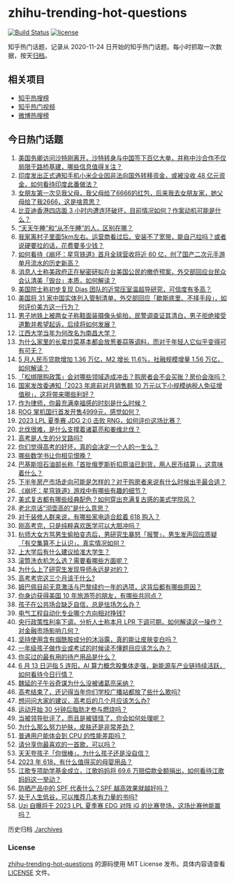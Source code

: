 # zhihu-trending-hot-questions

[![Build Status](https://github.com/justjavac/zhihu-trending-hot-questions/workflows/ci/badge.svg?branch=master)](https://github.com/justjavac/zhihu-trending-hot-questions/actions)
[![license](https://img.shields.io/github/license/justjavac/zhihu-trending-hot-questions)](https://github.com/justjavac/zhihu-trending-hot-questions/blob/master/LICENSE)

知乎热门话题，记录从 2020-11-24
日开始的知乎热门话题。每小时抓取一次数据，按天[归档](./archives)。

## 相关项目

- [知乎热搜榜](https://github.com/justjavac/zhihu-trending-top-search)
- [知乎热门视频](https://github.com/justjavac/zhihu-trending-hot-video)
- [微博热搜榜](https://github.com/justjavac/weibo-trending-hot-search)

## 今日热门话题

<!-- BEGIN -->
<!-- 最后更新时间 Wed Jun 14 2023 01:09:28 GMT+0800 (China Standard Time) -->

1. [美国务卿访问沙特刚离开，沙特转身与中国签下百亿大单，并称中沙合作不仅局限于路桥基建，哪些信息值得关注？](https://www.zhihu.com/question/606359019)
1. [印度发出正式通知手机小米企业因非法向国外转移资金，或被没收 48 亿元资金，如何看待印度此番做法？](https://www.zhihu.com/question/606367251)
1. [女朋友第一次见我父母，我父母给了6666的红包，后来我去女朋友家，她父母给了我2666，这是啥意思？](https://www.zhihu.com/question/606116935)
1. [比亚迪香港四店面 3 小时内遭连环破坏，目前情况如何？作案动机可能是什么？](https://www.zhihu.com/question/606262026)
1. [“天天午睡”和“从不午睡”的人，区别在哪？](https://www.zhihu.com/question/433139582)
1. [我家离村子里面5km左右。运营商看过后。安装不了宽带，能自己拉吗？或者说硬要拉的话，花费要多少钱？](https://www.zhihu.com/question/597026273)
1. [如何看待《崩坏：星穹铁道》首月全球营收将近 60 亿，创了国产二次元手游单月流水的历史新高？](https://www.zhihu.com/question/606045339)
1. [消息人士称美政府正在秘密研拟在台美国公民的撤侨预案，外交部回应台民众会认清美「毁台」本质，如何解读？](https://www.zhihu.com/question/606369471)
1. [美国院士称初步复现 Dias 团队的近常压室温超导研究，可信度有多高？](https://www.zhihu.com/question/606341241)
1. [美国将 31 家中国实体列入管制清单，外交部回应「歇斯底里、不择手段」，如何评价美方这一行为？](https://www.zhihu.com/question/606370209)
1. [男子地铁上被两女子称鞋面装摄像头偷拍，民警调查证其清白，男子拒绝接受道歉并希望起诉，后续将如何发展？](https://www.zhihu.com/question/606317343)
1. [江西大学当年为何改名为南昌大学？](https://www.zhihu.com/question/567845482)
1. [为什么家里的长辈炒菜基本都会放葱姜蒜等调料，而对于年轻人它似乎变得可有可无？](https://www.zhihu.com/question/605464337)
1. [5 月人民币贷款增加 1.36 万亿，M2 增长 11.6%，社融规模增量 1.56 万亿，如何解读？](https://www.zhihu.com/question/606375117)
1. [「松绑限购政策」会对哪些领域造成冲击？购房者会不会买账？房价会涨吗？](https://www.zhihu.com/question/605670883)
1. [国家发改委通知「2023 年底前对月销售额 10 万元以下小规模纳税人免征增值税」，这将带来哪些利好？](https://www.zhihu.com/question/606387626)
1. [作为律师，你最充满幸福感的时刻是什么时候？](https://www.zhihu.com/question/595894356)
1. [ROG 掌机国行首发开售4999元，感觉如何？](https://www.zhihu.com/question/605272639)
1. [2023 LPL 夏季赛 JDG 2:0 击败 RNG，如何评价这场比赛？](https://www.zhihu.com/question/606413710)
1. [北伐很难，是什么支撑着诸葛亮和姜维北伐？](https://www.zhihu.com/question/270140777)
1. [高考是人生的分叉路吗?](https://www.zhihu.com/question/605779777)
1. [你们觉得高考的好坏，真的会决定一个人的一生么？](https://www.zhihu.com/question/605488763)
1. [哪些数学书让你相见恨晚？](https://www.zhihu.com/question/366915371)
1. [巴基斯坦石油部长称「首批俄罗斯折扣原油已到货，用人民币结算」，这意味着什么？](https://www.zhihu.com/question/606338738)
1. [下半年房产市场走向可能是怎样的？对于购房者来说有什么时候出手最合适？](https://www.zhihu.com/question/605672714)
1. [《崩坏：星穹铁道》游戏中有哪些有趣的细节？](https://www.zhihu.com/question/598509111)
1. [美式复古都有哪些经典配色？如何穿出充满复古感的美式学院风？](https://www.zhihu.com/question/563431264)
1. [老北京话“沏壶高的”是什么意思？](https://www.zhihu.com/question/596279235)
1. [对于装修人群来说，有哪些家电适合趁着 618 购入？](https://www.zhihu.com/question/603686622)
1. [刚高考完，只是纯粹喜欢医学可以大胆冲吗？](https://www.zhihu.com/question/605607400)
1. [杭师大女方骂男生偷拍变态后，男研究生暴怒「报警」，男生发声回应质疑「有交集算不上认识」，真实情况如何？](https://www.zhihu.com/question/606321747)
1. [上大学后有什么建议给准大学生？](https://www.zhihu.com/question/49396543)
1. [滚筒洗衣机怎么选？需要看哪些方面呢？](https://www.zhihu.com/question/591948248)
1. [为什么上了研究生发现导师永远是对的？](https://www.zhihu.com/question/604400685)
1. [高考考完这三个月该干什么?](https://www.zhihu.com/question/606392833)
1. [姆巴佩目前无意激活与巴黎续约一年的选项，这背后都有哪些原因？](https://www.zhihu.com/question/602723732)
1. [你身边获得美国 10 年旅游签的朋友，有哪些共同点？](https://www.zhihu.com/question/605319629)
1. [孩子在公共场合缺乏自信，总是怯场怎么办？](https://www.zhihu.com/question/604359640)
1. [电气工程自动化专业哪个方向相对挣钱?](https://www.zhihu.com/question/601000010)
1. [央行政策性利率下调，分析人士称本月 LPR 下调可期，如何解读这一操作？对金融市场影响几何？](https://www.zhihu.com/question/606369875)
1. [坚持使用含有烟酰胺成分的沐浴露，真的能让皮肤变白吗？](https://www.zhihu.com/question/604872996)
1. [一年级孩子做作业或考试的时候读不懂题目应该怎么办？](https://www.zhihu.com/question/598954843)
1. [你买过的最有用的待产用品是什么？](https://www.zhihu.com/question/554092240)
1. [6 月 13 日沪指 5 连阳，AI 算力概念股集体走强，新能源车产业链持续活跃，如何看待今日行情？](https://www.zhihu.com/question/606320900)
1. [魏延的子午谷奇谋为什么没被诸葛亮采纳？](https://www.zhihu.com/question/589652799)
1. [高考结束了，还记得当年你们学校广播站都放了些什么歌吗?](https://www.zhihu.com/question/605995397)
1. [想问问大家的建议，高考后的几个月应该怎么办?](https://www.zhihu.com/question/606141134)
1. [运动开始 30 分钟后脂肪才参与燃烧吗？](https://www.zhihu.com/question/601414317)
1. [当被领导批评了，而且是被错怪了，你会如何处理呢？](https://www.zhihu.com/question/604816686)
1. [为什么那么努力护肤，皮肤还是非常差劲？](https://www.zhihu.com/question/604535891)
1. [普通用户能体会到 CPU 的性能差距吗？](https://www.zhihu.com/question/546350056)
1. [请分享你最喜欢的一首歌，可以吗？](https://www.zhihu.com/question/606009352)
1. [天天夸孩子「你很棒」，为什么孩子还是没自信？](https://www.zhihu.com/question/603964905)
1. [2023 年 618，有什么值得买的母婴用品？](https://www.zhihu.com/question/603686668)
1. [江歌专项助学基金成立，江歌妈妈将 69.6 万赔偿款全额捐出，如何看待江歌妈妈这一举动？](https://www.zhihu.com/question/606138539)
1. [防晒产品中的 SPF 代表什么？SPF 越高效果就越好吗？](https://www.zhihu.com/question/603589402)
1. [处于人生低谷，可以推荐几本有力量的书吗?](https://www.zhihu.com/question/606086419)
1. [Uzi 自曝将于 2023 LPL 夏季赛 EDG 对阵 iG 的比赛登场，这场比赛他能赢吗？](https://www.zhihu.com/question/606129639)

<!-- END -->

历史归档 [./archives](./archives)

### License

[zhihu-trending-hot-questions](https://github.com/justjavac/zhihu-trending-hot-questions)
的源码使用 MIT License 发布。具体内容请查看 [LICENSE](./LICENSE) 文件。

